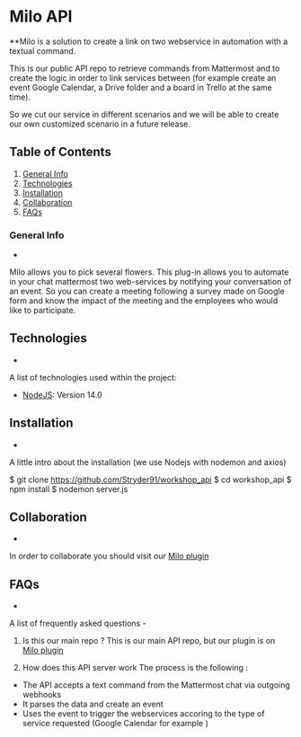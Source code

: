 # Milo API
**Milo is a solution to create a link on two webservice in automation with a textual command.

This is our public API repo to retrieve commands from Mattermost and to create the logic in order to 
link services between (for example create an event Google Calendar, a Drive folder and a board in Trello at the same time).

So we cut our service in different scenarios and we will be able to create our own customized scenario in a
future release. 


## Table of Contents
1. [General Info](#general-info)
2. [Technologies](#technologies)
3. [Installation](#installation)
4. [Collaboration](#collaboration)
5. [FAQs](#faqs)

### General Info
*
Milo allows you to pick several flowers. This plug-in allows you to automate in your chat mattermost two web-services by notifying your conversation of an event. So you can create a meeting following a survey made on Google form and know the impact of the meeting and the employees who would like to participate. 


## Technologies
*
A list of technologies used within the project:
* [NodeJS](https://nodejs.org/en/blog/release/v14.0.0/): Version 14.0


## Installation
*
A little intro about the installation (we use Nodejs with nodemon and axios)

$ git clone https://github.com/Stryder91/workshop_api
$ cd workshop_api
$ npm install
$ nodemon server.js


## Collaboration
*
In order to collaborate you should visit our [Milo plugin](https://gitlab.eemi.tech/lionel.tran/workshop_plugin)


## FAQs
*
A list of frequently asked questions - 
1. Is this our main repo ?
This is our main API repo, but our plugin is on [Milo plugin](https://gitlab.eemi.tech/lionel.tran/workshop_plugin)

2. How does this API server work
The process is the following :
* The API accepts a text command from the Mattermost chat via outgoing webhooks
* It parses the data and create an event
* Uses the event to trigger the webservices accoring to the type of service requested (Google Calendar for example  )
